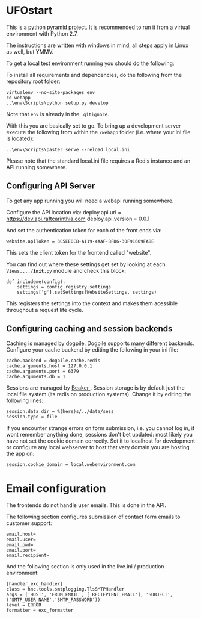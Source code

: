 UFOstart
========

This is a python pyramid project. It is recommended to run it from a virtual environment with Python 2.7.

The instructions are written with windows in mind, all steps apply in Linux as well, but YMMV.

To get a local test environment running you should do the following:


To install all requirements and dependencies, do the following from the repository root folder:

    virtualenv --no-site-packages env
    cd webapp
    ..\env\Scripts\python setup.py develop

Note that <code>env</code> is already in the <code>.gitignore</code>.

With this you are basically set to go.
To bring up a development server execute the following from within the <code>/webapp</code> folder (i.e. where your ini file is located):

    ..\env\Scripts\paster serve --reload local.ini

Please note that the standard local.ini file requires a Redis instance and an API running somewhere.


Configuring API Server
----------------------------------------

To get any app running you will need a webapi running somewhere.

Configure the API location via:
    deploy.api.url = https://dev.api.raftcarinthia.com
    deploy.api.version = 0.0.1

And set the authentication token for each of the front ends via:

    website.apiToken = 3C5EE0CB-A119-4AAF-BFD6-30F91609FA8E

This sets the client token for the frontend called "website".


You can find out where these settings get set by looking at each <code>Views..../__init__.py</code> module and check this block:

    def includeme(config):
        settings = config.registry.settings
        settings['g'].setSettings(WebsiteSettings, settings)

This registers the settings into the context and makes them acessible throughout a request life cycle.




Configuring caching and session backends
----------------------------------------

Caching is managed by <a href="http://dogpilecache.readthedocs.org/en/latest/">dogpile</a>. Dogpile supports many different backends.
Configure your cache backend by editing the following in your ini file:

    cache.backend = dogpile.cache.redis
    cache.arguments.host = 127.0.0.1
    cache.arguments.port = 6379
    cache.arguments.db = 1


Sessions are managed by <a href="http://beaker.readthedocs.org/en/latest/sessions.html">Beaker </a>.
Session storage is by default just the local file system (its redis on production systems). Change it by editing the following lines:

    session.data_dir = %(here)s/../data/sess
    session.type = file


If you encounter strange errors on form submission, i.e. you cannot log in, it wont remember anything done, sessions don't bet updated: most likely you have not set the cookie domain correctly.
Set it to localhost for development or configure any local webserver to host that very domain you are hosting the app on:

    session.cookie_domain = local.webenvironment.com


Email configuration
===================

The frontends do not handle user emails. This is done in the API.

The following section configures submission of contact form emails to customer support:

    email.host=
    email.user=
    email.pwd=
    email.port=
    email.recipient=


And the following section is only used in the live.ini / production environment:

    [handler_exc_handler]
    class = hnc.tools.smtplogging.TlsSMTPHandler
    args = ('HOST', 'FROM_EMAIL', ['RECIEPIENT_EMAIL'], 'SUBJECT', ('SMTP_USER_NAME','SMTP_PASSWORD'))
    level = ERROR
    formatter = exc_formatter
